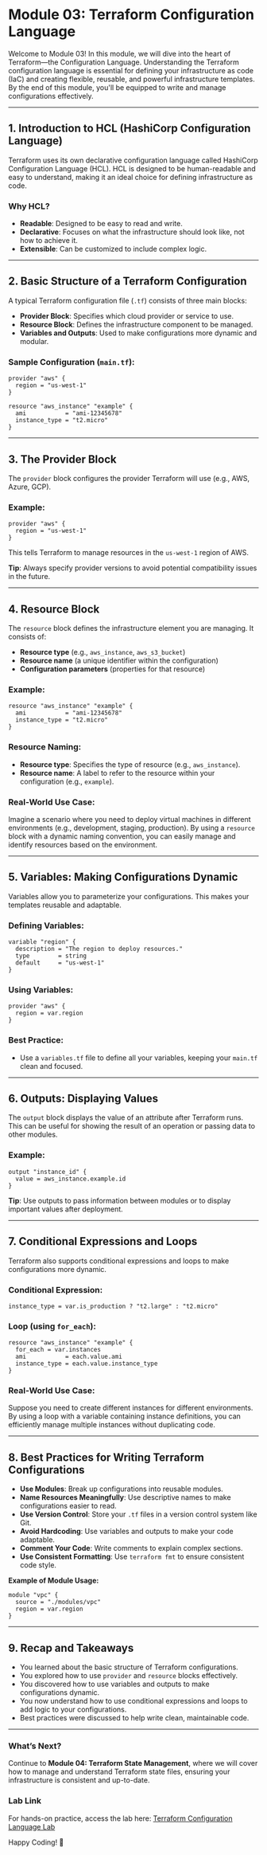 # Module 03: Terraform Configuration Language

Welcome to Module 03! In this module, we will dive into the heart of Terraform—the Configuration Language. Understanding the Terraform configuration language is essential for defining your infrastructure as code (IaC) and creating flexible, reusable, and powerful infrastructure templates. By the end of this module, you'll be equipped to write and manage configurations effectively.

---

## **1. Introduction to HCL (HashiCorp Configuration Language)**

Terraform uses its own declarative configuration language called HashiCorp Configuration Language (HCL). HCL is designed to be human-readable and easy to understand, making it an ideal choice for defining infrastructure as code.

### **Why HCL?**
- **Readable**: Designed to be easy to read and write.
- **Declarative**: Focuses on what the infrastructure should look like, not how to achieve it.
- **Extensible**: Can be customized to include complex logic.

---

## **2. Basic Structure of a Terraform Configuration**

A typical Terraform configuration file (`.tf`) consists of three main blocks:
- **Provider Block**: Specifies which cloud provider or service to use.
- **Resource Block**: Defines the infrastructure component to be managed.
- **Variables and Outputs**: Used to make configurations more dynamic and modular.

### Sample Configuration (`main.tf`):
```hcl
provider "aws" {
  region = "us-west-1"
}

resource "aws_instance" "example" {
  ami           = "ami-12345678"
  instance_type = "t2.micro"
}
```

---

## **3. The Provider Block**

The `provider` block configures the provider Terraform will use (e.g., AWS, Azure, GCP).

### Example:
```hcl
provider "aws" {
  region = "us-west-1"
}
```

This tells Terraform to manage resources in the `us-west-1` region of AWS.

**Tip**: Always specify provider versions to avoid potential compatibility issues in the future.

---

## **4. Resource Block**

The `resource` block defines the infrastructure element you are managing. It consists of:
- **Resource type** (e.g., `aws_instance`, `aws_s3_bucket`)
- **Resource name** (a unique identifier within the configuration)
- **Configuration parameters** (properties for that resource)

### Example:
```hcl
resource "aws_instance" "example" {
  ami           = "ami-12345678"
  instance_type = "t2.micro"
}
```

### Resource Naming:
- **Resource type**: Specifies the type of resource (e.g., `aws_instance`).
- **Resource name**: A label to refer to the resource within your configuration (e.g., `example`).

### Real-World Use Case:
Imagine a scenario where you need to deploy virtual machines in different environments (e.g., development, staging, production). By using a `resource` block with a dynamic naming convention, you can easily manage and identify resources based on the environment.

---

## **5. Variables: Making Configurations Dynamic**

Variables allow you to parameterize your configurations. This makes your templates reusable and adaptable.

### Defining Variables:
```hcl
variable "region" {
  description = "The region to deploy resources."
  type        = string
  default     = "us-west-1"
}
```

### Using Variables:
```hcl
provider "aws" {
  region = var.region
}
```

### Best Practice:
- Use a `variables.tf` file to define all your variables, keeping your `main.tf` clean and focused.

---

## **6. Outputs: Displaying Values**

The `output` block displays the value of an attribute after Terraform runs. This can be useful for showing the result of an operation or passing data to other modules.

### Example:
```hcl
output "instance_id" {
  value = aws_instance.example.id
}
```

**Tip**: Use outputs to pass information between modules or to display important values after deployment.

---

## **7. Conditional Expressions and Loops**

Terraform also supports conditional expressions and loops to make configurations more dynamic.

### Conditional Expression:
```hcl
instance_type = var.is_production ? "t2.large" : "t2.micro"
```

### Loop (using `for_each`):
```hcl
resource "aws_instance" "example" {
  for_each = var.instances
  ami           = each.value.ami
  instance_type = each.value.instance_type
}
```

### Real-World Use Case:
Suppose you need to create different instances for different environments. By using a loop with a variable containing instance definitions, you can efficiently manage multiple instances without duplicating code.

---

## **8. Best Practices for Writing Terraform Configurations**

- **Use Modules**: Break up configurations into reusable modules.
- **Name Resources Meaningfully**: Use descriptive names to make configurations easier to read.
- **Use Version Control**: Store your `.tf` files in a version control system like Git.
- **Avoid Hardcoding**: Use variables and outputs to make your code adaptable.
- **Comment Your Code**: Write comments to explain complex sections.
- **Use Consistent Formatting**: Use `terraform fmt` to ensure consistent code style.

**Example of Module Usage:**
```hcl
module "vpc" {
  source = "./modules/vpc"
  region = var.region
}
```

---

## **9. Recap and Takeaways**

- You learned about the basic structure of Terraform configurations.
- You explored how to use `provider` and `resource` blocks effectively.
- You discovered how to use variables and outputs to make configurations dynamic.
- You now understand how to use conditional expressions and loops to add logic to your configurations.
- Best practices were discussed to help write clean, maintainable code.

---

### What’s Next?

Continue to **Module 04: Terraform State Management**, where we will cover how to manage and understand Terraform state files, ensuring your infrastructure is consistent and up-to-date.

### Lab Link

For hands-on practice, access the lab here: [Terraform Configuration Language Lab](https://github.com/iemafzalhassan/terraform-configuration-lab)

Happy Coding! 🚀

